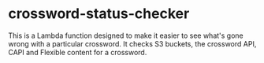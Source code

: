 crossword-status-checker
========================

This is a Lambda function designed to make it easier to see what's gone wrong with a particular crossword. It checks S3 buckets, the crossword API, CAPI and Flexible content for a crossword.

